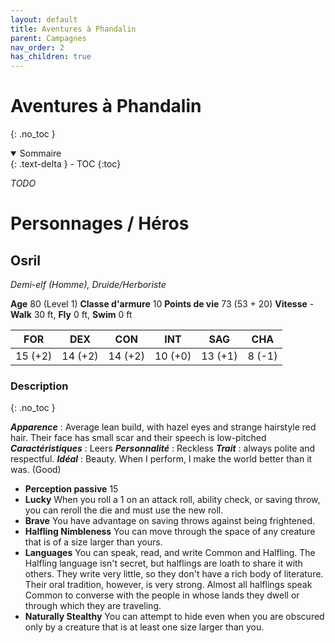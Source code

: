 ```yaml
---
layout: default
title: Aventures à Phandalin
parent: Campagnes
nav_order: 2
has_children: true
---
```


# Aventures à Phandalin
{: .no_toc }

<details open markdown="block">
  <summary>
    Sommaire
  </summary>
  {: .text-delta }
- TOC
{:toc}
</details>

*TODO*

# Personnages / Héros

## Osril
 
_Demi-elf (Homme), Druide/Herboriste_

**Age** 80 (Level 1)
**Classe d'armure** 10
**Points de vie** 73 (53 + 20)
**Vitesse** - **Walk** 30 ft, **Fly** 0 ft, **Swim** 0 ft

|FOR|DEX|CON|INT|SAG|CHA|
|---|---|---|---|---|---|
|15 (+2)|14 (+2)|14 (+2)|10 (+0)|13 (+1)|8 (-1)|

### Description
{: .no_toc }

***Apparence*** : Average lean build, with hazel eyes and strange hairstyle red hair. Their face has small scar and their speech is low-pitched
***Caractéristiques*** :  Leers
***Personnalité*** :  Reckless
***Trait*** : always polite and respectful.
***Idéal*** : Beauty. When I perform, I make the world better than it was. (Good)

 - **Perception passive** 15
 - **Lucky** When you roll a 1 on an attack roll, ability check, or saving throw, you can reroll the die and must use the new roll.
 - **Brave** You have advantage on saving throws against being frightened.
 - **Halfling Nimbleness** You can move through the space of any creature that is of a size larger than yours.
 - **Languages** You can speak, read, and write Common and Halfling. The Halfling language isn&#39;t secret, but halflings are loath to share it with others. They write very little, so they don&#39;t have a rich body of literature. Their oral tradition, however, is very strong. Almost all halflings speak Common to converse with the people in whose lands they dwell or through which they are traveling.
 - **Naturally Stealthy** You can attempt to hide even when you are obscured only by a creature that is at least one size larger than you.


